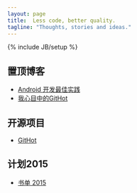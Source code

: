 ```yaml
---
layout: page
title:  Less code, better quality.
tagline: "Thoughts, stories and ideas."
---
```

{% include JB/setup %}


## 置顶博客

* [Android 开发最佳实践](http://blog.andyiac.com/translate/2015/02/21/android-best-practices/)
* [我心目中的GitHot](http://blog.andyiac.com/android/2015/10/10/githot/)


## 开源项目

* [GitHot](https://github.com/andyiac/githot)


## 计划2015

* [书单 2015](http://blog.andyiac.com/ideology/2015/02/11/book-list-2015/)

